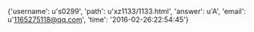 {'username': u's0299', 'path': u'xz1133/1133.html', 'answer': u'A', 'email': u'1165275118@qq.com', 'time': '2016-02-26:22:54:45'}